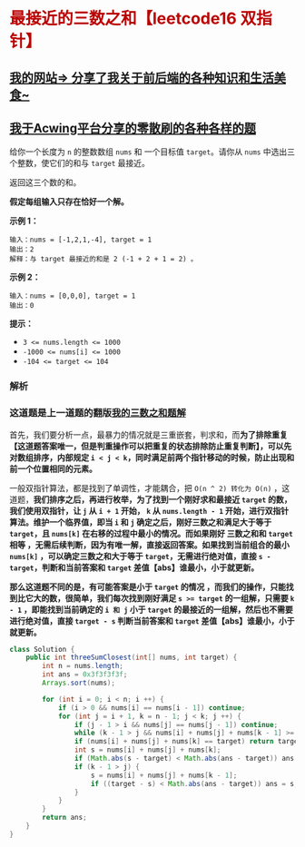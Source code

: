 # <font color='bb000'>最接近的三数之和【leetcode16 双指针】</font>

## [我的网站=> 分享了我关于前后端的各种知识和生活美食~](https://www.fanxy.cloud)

## [我于Acwing平台分享的零散刷的各种各样的题](https://www.acwing.com/blog/content/33005/) 

给你一个长度为 `n` 的整数数组 `nums` 和 一个目标值 `target`。请你从 `nums` 中选出三个整数，使它们的和与 `target` 最接近。

返回这三个数的和。

**假定每组输入只存在恰好一个解。**

 

**示例 1：**

```
输入：nums = [-1,2,1,-4], target = 1
输出：2
解释：与 target 最接近的和是 2 (-1 + 2 + 1 = 2) 。
```

**示例 2：**

```
输入：nums = [0,0,0], target = 1
输出：0
```

 

**提示：**

- `3 <= nums.length <= 1000`
- `-1000 <= nums[i] <= 1000`
- `-104 <= target <= 104`



### 解析

### 这道题是上一道题的翻版[我的三数之和题解](https://www.acwing.com/solution/content/200361/)

首先，我们要分析一点，最暴力的情况就是三重嵌套，判求和，而**为了排除重复【这道题答案唯一，但是判重操作可以把重复的状态排除防止重复判断】，可以先对数组排序，内部规定 `i < j < k`，同时满足前两个指针移动的时候，防止出现和前一个位置相同的元素。**

一般双指针算法，都是找到了单调性，才能耦合，把 `O(n ^ 2) 转化为 O(n)` ，这道题，**我们排序之后，再进行枚举，为了找到一个刚好求和最接近 `target` 的数，我们使用双指针，让 `j` 从 `i + 1` 开始， `k` 从 `nums.length - 1` 开始，进行双指针算法。维护一个临界值，即当 `i` 和 `j` 确定之后，刚好三数之和满足大于等于 `target`，且 `nums[k]` 在右移的过程中最小的情况。而如果刚好 三数之和和 `target` 相等 ，无需后续判断，因为有唯一解，直接返回答案。如果找到当前组合的最小 `nums[k]` ，可以确定三数之和大于等于 `target`，无需进行绝对值，直接 `s - target`，判断和当前答案和 `target` 差值【abs】谁最小，小于就更新。**

**那么这道题不同的是，有可能答案是小于 `target` 的情况 ，而我们的操作，只能找到比它大的数，很简单，我们每次找到刚好满足 `s >= target` 的一组解，只需要 `k - 1` ，即能找到当前确定的 `i 和 j` 小于 `target` 的最接近的一组解，然后也不需要进行绝对值，直接 `target - s` 判断当前答案和 `target` 差值【abs】谁最小，小于就更新。**

```java
class Solution {
    public int threeSumClosest(int[] nums, int target) {
        int n = nums.length;
        int ans = 0x3f3f3f3f;
        Arrays.sort(nums);

        for (int i = 0; i < n; i ++) {
            if (i > 0 && nums[i] == nums[i - 1]) continue;
            for (int j = i + 1, k = n - 1; j < k; j ++) {
                if (j - 1 > i && nums[j] == nums[j - 1]) continue;
                while (k - 1 > j && nums[i] + nums[j] + nums[k - 1] >= target) k --;
                if (nums[i] + nums[j] + nums[k] == target) return target;
                int s = nums[i] + nums[j] + nums[k];
                if (Math.abs(s - target) < Math.abs(ans - target)) ans = s;
                if (k - 1 > j) {
                    s = nums[i] + nums[j] + nums[k - 1];
                    if ((target - s) < Math.abs(ans - target)) ans = s;
                } 
            }
        }
        return ans;
    }
}
```

